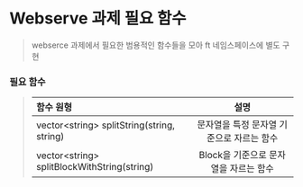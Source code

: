 # **Webserve 과제 필요 함수**
> webserce 과제에서 필요한 범용적인 함수들을 모아 ft 네임스페이스에 별도 구현

### **필요 함수**
> | 함수 원형 | 설명 |
> |:----------|:----------:|
> | vector&#60;string&#62; splitString(string, string) | 문자열을 특정 문자열 기준으로 자르는 함수 |
> | vector&#60;string&#62; splitBlockWithString(string) | Block을 기준으로 문자열을 자르는 함수  |
